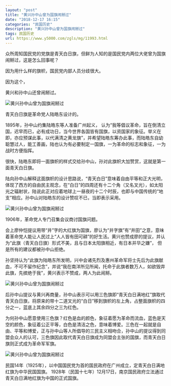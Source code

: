 ```yaml
---
layout: "post"
title: "黄兴孙中山曾为国旗闹掰过"
date: "2018-12-17 16:15"
categories: "民国历史"
description: "黄兴孙中山曾为国旗闹掰过"
tags: 民国历史
url: https://www.y5000.com/zgls/mg/11993.html
---
```






众所周知国民党的党旗是青天白日旗，但鲜为人知的是国民党内两位大佬曾为国旗闹掰过，这是怎么回事呢？

因为用什么样的旗帜，国民党内部人员分歧很大。

因为这个，

黄兴和孙中山还曾闹掰过。

![黄兴孙中山曾为国旗闹掰过](/uploads/allimg/170203/6-1F203093Z4A3.JPG)

青天白日旗是革命党人陆皓东设计的。

1895年，孙中山约集陆皓东等人准备广州起义，
认为“我等倡议革命，旨在倒清立国，迟早而已，必有成功日，当今世界各国皆有国旗，以资国家的象征。举义在即，亦应预谋此事，以代满清之黄龙旗”，并希望陆皓东筹办此事，而陆皓东自幼聪慧过人，能工善画，陆也认为有必要制定一国旗，一为革命的标志和象征，一为战时方便指挥。

很快，陆皓东即将一面旗帜的样式交给孙中山，孙对此旗帜大加赞赏，这就是第一面青天白日旗。

陆向孙中山解释这面旗帜的设计思路说，“青天白日”意味着自由平等和正大光明，体现了西方的自由民主观念，在“白日”的四周还有十二个角（又名叉光），如太阳光之辐射状，陆说此正对应着地球上一昼夜的十二个时辰，也即与中国传统的“地支”相应。孙中山对陆皓东的设计赞叹不已，当即表示采用。

![黄兴孙中山曾为国旗闹掰过](/uploads/allimg/170203/6-1F20309394NQ.JPG)

1906年，革命党人专门召集会议商讨国旗问题。

会上廖仲恺提议用带“井”字的大红旗为国旗，廖认为“井字旗”有“井田”之意，意味着革命党人能让人民过上“人人皆有田可耕”的好生活。黄兴也赞成廖的提议，并认为“此旗（青天白日旗）形式不美，且与日本太阳旗相近，有日本并华之嫌”，
但是所有的建议都被孙中山拒绝。

孙坚持认为“此旗为陆皓东所发明，兴中会诸先烈及惠州革命军将士先后为此旗献血，不可不留作纪念”，并说“我在南洋所见所闻，托命于此旗者数万人，如欲毁弃此旗，先摈绝于我”，黄兴表示不赞成，两人为此闹掰。

![黄兴孙中山曾为国旗闹掰过](/uploads/allimg/170203/6-1F203094023412.JPG)

后孙中山提议与黄兴再商量，孙中山表示可以用三色旗即“青天白日满地红”旗取代青天白日旗，将原来的带十二道叉光的“白日”移到旗帜的左上角，占整面旗帜的四分之一，蓝底上其余四分之三为红色。

为何孙中山愿意使用三色旗？红色是血的颜色，象征着愿为革命而流血，蓝色是天空的颜色，象征着公正平等，白色是清洁之色，意味着博爱。三色在一起就是自由、平等和博爱，正与孙中山等人所倡导的三民主义相吻合，孙中山的提议得到同盟会众人的认可，三色旗因此取代青天白日旗成为同盟会主张的国旗，而青天白日旗则正式成为革命军军旗。

![黄兴孙中山曾为国旗闹掰过](/uploads/allimg/170203/6-1F203094056152.JPG)

民国14年（1925年），以中国国民党为首的国民政府在广州成立，定青天白日满地红旗为中华民国国旗。
1928年（民国十七年）12月17日，南京国民政府立法通过青天白日满地红旗为中国的正式国旗。
